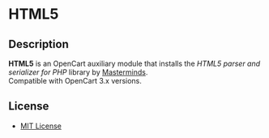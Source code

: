 # HTML5

## Description
**HTML5** is an OpenCart auxiliary module that installs the *HTML5 parser and serializer for PHP* library by [Masterminds](https://github.com/masterminds/html5-php).  
Compatible with OpenCart 3.x versions.

## License
* [MIT License](LICENSE.txt)
